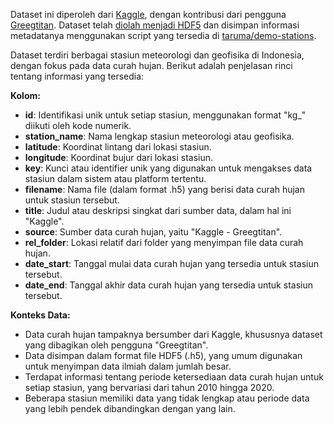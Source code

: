 Dataset ini diperoleh dari [Kaggle](https://www.kaggle.com/datasets/greegtitan/indonesia-climate), dengan kontribusi dari pengguna [Greegtitan](https://www.kaggle.com/datasets/greegtitan/indonesia-climate). Dataset telah [diolah menjadi HDF5](https://www.kaggle.com/code/tarumainfo/compile-rainfall-dataset-to-hdf5) dan disimpan informasi metadatanya menggunakan script yang tersedia di [taruma/demo-stations](https://github.com/taruma/demo-stations).

Dataset terdiri berbagai stasiun meteorologi dan geofisika di Indonesia, dengan fokus pada data curah hujan. Berikut adalah penjelasan rinci tentang informasi yang tersedia:

**Kolom:**

* **id**: Identifikasi unik untuk setiap stasiun, menggunakan format "kg_" diikuti oleh kode numerik.
* **station_name**: Nama lengkap stasiun meteorologi atau geofisika.
* **latitude**:  Koordinat lintang dari lokasi stasiun.
* **longitude**: Koordinat bujur dari lokasi stasiun.
* **key**: Kunci atau identifier unik yang digunakan untuk mengakses data stasiun dalam sistem atau platform tertentu.
* **filename**: Nama file (dalam format .h5) yang berisi data curah hujan untuk stasiun tersebut.
* **title**: Judul atau deskripsi singkat dari sumber data, dalam hal ini "Kaggle".
* **source**: Sumber data curah hujan, yaitu "Kaggle - Greegtitan".
* **rel_folder**: Lokasi relatif dari folder yang menyimpan file data curah hujan.
* **date_start**: Tanggal mulai data curah hujan yang tersedia untuk stasiun tersebut. 
* **date_end**: Tanggal akhir data curah hujan yang tersedia untuk stasiun tersebut.

**Konteks Data:**

* Data curah hujan tampaknya bersumber dari Kaggle, khususnya dataset yang dibagikan oleh pengguna "Greegtitan".
* Data disimpan dalam format file HDF5 (.h5), yang umum digunakan untuk menyimpan data ilmiah dalam jumlah besar.
* Terdapat informasi tentang periode ketersediaan data curah hujan untuk setiap stasiun, yang bervariasi dari tahun 2010 hingga 2020. 
* Beberapa stasiun memiliki data yang tidak lengkap atau periode data yang lebih pendek dibandingkan dengan yang lain.


